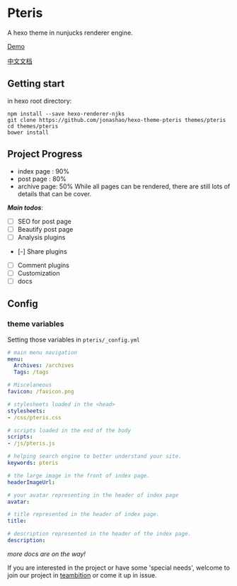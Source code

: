 # Pteris
A hexo theme in nunjucks renderer engine.

[Demo](http://www.junnanhao.com)

[中文文档](README.zh.md)

## Getting start
in hexo root directory:

```
npm install --save hexo-renderer-njks
git clone https://github.com/jonashao/hexo-theme-pteris themes/pteris
cd themes/pteris
bower install
```
## Project Progress
* index page : 90%
* post page : 80%
* archive page: 50%
While all pages can be rendered, there are still lots of details that can be cover.

***Main todos***:
- [ ] SEO for post page
- [ ] Beautify post page
- [ ] Analysis plugins
- [-] Share plugins
- [ ] Comment plugins
- [ ] Customization 
- [ ] docs

## Config
### theme variables
Setting those variables in `pteris/_config.yml`

``` yml
# main menu navigation
menu:
  Archives: /archives
  Tags: /tags

# Miscelaneous
favicon: /favicon.png

# stylesheets loaded in the <head>
stylesheets:
- /css/pteris.css

# scripts loaded in the end of the body
scripts:
- /js/pteris.js

# helping search engine to better understand your site.
keywords: pteris

# the large image in the front of index page.
headerImageUrl:

# your avatar representing in the header of index page
avatar:

# title represented in the header of index page.
title:

# description represented in the header of the index page.
description:

```
*more docs are on the way!*

If you are interested in the project or have some 'special needs',
welcome to join our project in
[teambition](https://www.teambition.com/project/585497e096c7dce53871e4be/)
 or come it up in issue.
